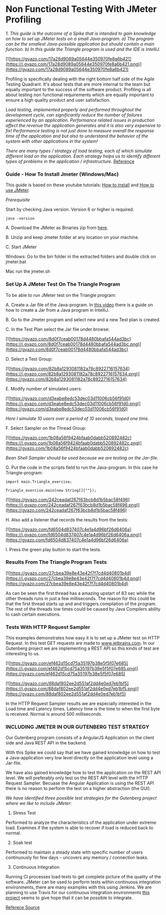 # Non Functional Testing With JMeter Profiling

_1. This guide is the outcome of a Spike that is intended to gain knowledge on how to set up JMeter tests on a small Java-program.
a) The program can be the smallest Java-possible application but should contain a main function.
b) In this guide the Triangle program is used and the IDE is IntelliJ._

[![https://gyazo.com/17a28d9089a05644e350970fe8a6b421](https://i.gyazo.com/17a28d9089a05644e350970fe8a6b421.png)](https://gyazo.com/17a28d9089a05644e350970fe8a6b421)



Profiling is specifically dealing with the right bottom half side of the Agile Testing Quadrant.
It's about tests that are more
 internal to the team but equally important to the success of the software product. Profiling is all about 
 testing non functional requirements which are equally important to ensure a high quality product and user satisfaction.


*Load testing, implemented properly and performed throughout the development cycle, 
can significantly reduce the number of failures experienced by an application. 
Performance related issues in production affect the revenue the application generates and 
it is also very expensive to fix! Performance testing is not just done to measure overall 
the response time of the application and but also to understand the behavior of the system with other applications in the system!*

*There are many types / strategy of load testing, each of which simulate different load on the application. 
Each strategy helps us to identify different types of problems in the application / infrastructure.* [Reference](http://www.testautomationguru.com/jmeter-how-to-execute-different-performance-test-strategies/)




### Guide - How To Install Jmeter (Windows/Mac)

This guide is based on these youtube tutorials: [How to install](https://www.youtube.com/watch?v=M-iAXz8vs48&list=PLhW3qG5bs-L-zox1h3eIL7CZh5zJmci4c) and
[How to use JMeter](https://www.youtube.com/watch?v=8loLHbhfyh0&list=PLhW3qG5bs-L-zox1h3eIL7CZh5zJmci4c&index=1).

_Prerequisite_ 

Start by checking Java version. Version 6 or higher is required.

```java -version```

A. Download the JMeter as Binaries zip from [here](https://jmeter.apache.org/download_jmeter.cgi).

B. Unzip and keep Jmeter folder at any location on your machine.

C. Start JMeter

Windows: Go to the bin folder in the extracted folders and double click on jmeter.bat

Mac run the jmeter.sh


### Set Up A JMeter Test On The Triangle Program

To be able to run JMeter test on the Triangle program:

A. Create a Jar file of the Java-program. In [this video](https://www.youtube.com/watch?v=3Xo6zSBgdgk
) there is a guide on how to create a Jar from a Java program in IntelliJ.

B. Go to the Jmeter program and select new and a new Test plan is created.

C. In the Test Plan select the Jar file under browse:


[![https://gyazo.com/8d0f7ceab00178d4480bbafa544ad3bc](https://i.gyazo.com/8d0f7ceab00178d4480bbafa544ad3bc.png)](https://gyazo.com/8d0f7ceab00178d4480bbafa544ad3bc)


D. Select a Test Group:

[![https://gyazo.com/82b8a1293081182a78c8922716157634](https://i.gyazo.com/82b8a1293081182a78c8922716157634.png)](https://gyazo.com/82b8a1293081182a78c8922716157634)


E. Modify number of simulated users:

[![https://gyazo.com/d3eabe8edc53dec03d11006cb56f91d0](https://i.gyazo.com/d3eabe8edc53dec03d11006cb56f91d0.png)](https://gyazo.com/d3eabe8edc53dec03d11006cb56f91d0)

_Here I simulate 10 users over a period of 10 seconds, looped one time._


F. Select Sampler on the Thread Group:

[![https://gyazo.com/1b08a56f9424bfaab0dabb520892482c](https://i.gyazo.com/1b08a56f9424bfaab0dabb520892482c.png)](https://gyazo.com/1b08a56f9424bfaab0dabb520892482c)


_Bean Shell Sampler should be used because we are testing on the Jar-file._

G. Put the code in the scripts field to run the Java-program. In this case he Triangle-program:

```
import main.Triangle_exercise;

Triangle_exercise.main(new String[]{""});

```
[![https://gyazo.com/242ceadaf267f63bcb8d1b5bac58f496](https://i.gyazo.com/242ceadaf267f63bcb8d1b5bac58f496.png)](https://gyazo.com/242ceadaf267f63bcb8d1b5bac58f496)


H. Also add a listener that records the results from the tests:

[![https://gyazo.com/fd6504d837407c4e1a4d96bf26d6406a](https://i.gyazo.com/fd6504d837407c4e1a4d96bf26d6406a.png)](https://gyazo.com/fd6504d837407c4e1a4d96bf26d6406a)

I. Press the green play button to start the tests.

### Results From The Triangle Program Tests

[![https://gyazo.com/27cbea39e8e43e42f7f7cd4d40801b4d](https://i.gyazo.com/27cbea39e8e43e42f7f7cd4d40801b4d.png)](https://gyazo.com/27cbea39e8e43e42f7f7cd4d40801b4d)

As can be seen the first thread has a amazing upstart of 83 sec while the other threads runs in just a few milliseconds.
The reason for this could be that the first thread starts up and and triggers compilation of the program. 
The rest of the threads low times could be caused by Java Compilers ability to cash certain executions.

### Tests With HTTP Request Sampler

This examples demonstrates how easy it is to set up a JMeter test on HTTP Request. In this test GET requests are made to www.jetbrains.com.
In our Gutenberg project we are implementing a REST API so this kinds of test are interesting to us.


[![https://gyazo.com/ef462d15cd75a35197b38e5f5f07e685](https://i.gyazo.com/ef462d15cd75a35197b38e5f5f07e685.png)](https://gyazo.com/ef462d15cd75a35197b38e5f5f07e685)

[![https://gyazo.com/88daf802ee2d551af2dd4e0ed7eb1bf5](https://i.gyazo.com/88daf802ee2d551af2dd4e0ed7eb1bf5.png)](https://gyazo.com/88daf802ee2d551af2dd4e0ed7eb1bf5)

In the HTTP Request Sampler results we are especially interested in the Load time and Latency times. Latency time is the time to when the first byte is received.
Normal is around 500 milliseconds. 

### INCLUDING JMETER IN OUR GUTENBERG TEST STRATEGY

Our Gutenberg program consists of a AngularJS Application on the client side and Java REST API in the backend.

With this Spike we could say that we have gained knowledge on how to test a Java-application very low level directly on the application level using a Jar-file.

We have also gained knowledge how to test the application on the REST API level. We will preferably only test on the REST API level with the HTTP Request Sampler.
Becuase the Angular Application is using the REST API there is no reason to perform the test on a higher abstraction (the GUI).

_We have identified three possible test strategies for the Gutenberg project where we like to include JMeter:_

1) Stress Test

Performed to analyze the characteristics of the application under extreme load. 
Examines if the system is able to recover if load is reduced back to normal.

2) Soak test 

Performed to maintain a steady state with specific number of users continuously for few days – uncovers any memory / connection leaks.



3) Continuous Integration

Running CI processes load tests to get complete picture of the quality of the software. 
JMeter can be used to perform tests within continuous integration environments, there are many examples with this using Jenkins.
We are planning to use Travis for our continuous integration environments [this project](https://github.com/itaymendel/travis-jmeter) seems to 
give hope that it can be possible to integrate.


[Referece Source](http://www.testautomationguru.com/jmeter-how-to-execute-different-performance-test-strategies/)
